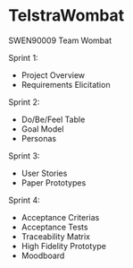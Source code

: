 # TelstraWombat
SWEN90009 Team Wombat

Sprint 1:
- Project Overview
- Requirements Elicitation

Sprint 2:
- Do/Be/Feel Table
- Goal Model
- Personas

Sprint 3:
 - User Stories
 - Paper Prototypes

Sprint 4:
 - Acceptance Criterias
 - Acceptance Tests
 - Traceability Matrix
 - High Fidelity Prototype
 - Moodboard
